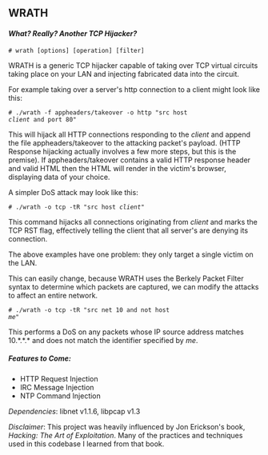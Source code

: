 ## WRATH
#### <i> What? Really? Another TCP Hijacker? </i>

<code># wrath [options] [operation] [filter] </code>

WRATH is a generic TCP hijacker capable of taking over TCP virtual circuits taking place 
on your LAN and injecting fabricated data into the circuit.

For example taking over a server's http connection to a client might look like this:

<code># ./wrath -f appheaders/takeover -o http "src host *client* and port 80"</code>

This will hijack all HTTP connections responding to the *client* and append the file 
appheaders/takeover to the attacking packet's payload. (HTTP Response hijacking actually 
involves a few more steps, but this is the premise). If appheaders/takeover contains 
a valid HTTP response header and valid HTML then the HTML will render in the victim's
browser, displaying data of your choice.

A simpler DoS attack may look like this:

<code># ./wrath -o tcp -tR "src host *client*" </code>

This command hijacks all connections originating from *client* and marks the TCP RST flag, 
effectively telling the client that all server's are denying its connection.

The above examples have one problem: they only target a single victim on the LAN.

This can easily change, because WRATH uses the Berkely Packet Filter syntax to determine which packets
are captured, we can modify the attacks to affect an entire network.

<code># ./wrath -o tcp -tR "src net 10 and not host *me*"</code>

This performs a DoS on any packets whose IP source address matches 10.&#42;.&#42;.&#42; and does
not match the identifier specified by *me*.

##### Features to Come:
* HTTP Request Injection
* IRC Message Injection
* NTP Command Injection

_Dependencies_: libnet v1.1.6, libpcap v1.3

_Disclaimer_:
This project was heavily influenced by Jon Erickson's book, _Hacking:
The Art of Exploitation_. Many of the practices and techniques used in
this codebase I learned from that book.
